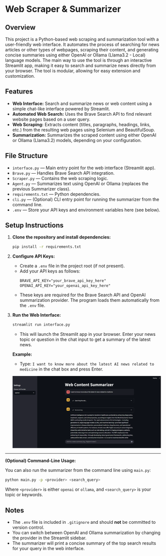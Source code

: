 
# Web Scraper & Summarizer

## Overview


This project is a Python-based web scraping and summarization tool with a user-friendly web interface. It automates the process of searching for news articles or other types of webpages, scraping their content, and generating concise summaries using either OpenAI or Ollama (Llama3.2 - Local) language models. The main way to use the tool is through an interactive Streamlit app, making it easy to search and summarize news directly from your browser. The tool is modular, allowing for easy extension and customization.



## Features
- **Web Interface:** Search and summarize news or web content using a simple chat-like interface powered by Streamlit.
- **Automated Web Search:** Uses the Brave Search API to find relevant website pages based on a user query.
- **Web Scraping:** Extracts content (titles, paragraphs, headings, links, etc.) from the resulting web pages using Selenium and BeautifulSoup.
- **Summarization:** Summarizes the scraped content using either OpenAI or Ollama (Llama3.2) models, depending on your configuration.



## File Structure
- `interface.py` — Main entry point for the web interface (Streamlit app).
- `Brave.py` — Handles Brave Search API integration.
- `Scraper.py` — Contains the web scraping logic.
- `Agent.py` — Summarizes text using OpenAI or Ollama (replaces the previous Summarizer class).
- `requirements.txt` — Python dependencies.
- `cli.py` — (Optional) CLI entry point for running the summarizer from the command line.
- `.env` — Store your API keys and environment variables here (see below).


## Setup Instructions

1. **Clone the repository and install dependencies:**
   ```sh
   pip install -r requirements.txt
   ```

2. **Configure API Keys:**
   - Create a `.env` file in the project root (if not present).
   - Add your API keys as follows:
     ```env
     BRAVE_API_KEY="your_brave_api_key_here"
     OPENAI_API_KEY="your_openai_api_key_here"
     ```
   - These keys are required for the Brave Search API and OpenAI summarization provider. The program loads them automatically from the `.env` file.

3. **Run the Web Interface:**
   ```sh
   streamlit run interface.py
   ```
   - This will launch the Streamlit app in your browser. Enter your news topic or question in the chat input to get a summary of the latest news.

   **Example:**
   - Type: `I want to know more about the latest AI news related to medicine` in the chat box and press Enter.
   
   ![Example](resources/example.png)

---

**(Optional) Command-Line Usage:**

You can also run the summarizer from the command line using `main.py`:
```sh
python main.py -p <provider> <search_query>
```
Where `<provider>` is either `openai` or `ollama`, and `<search_query>` is your topic or keywords.


## Notes
- The `.env` file is included in `.gitignore` and should **not** be committed to version control.
- You can switch between OpenAI and Ollama summarization by changing the provider in the Streamlit sidebar.
- The summarizer will print a concise summary of the top search results for your query in the web interface. 
